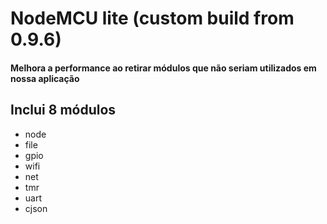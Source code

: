 # NodeMCU lite (custom build from 0.9.6)
#### Melhora a performance ao retirar módulos que não seriam utilizados em nossa aplicação

## Inclui 8 módulos
* node
* file
* gpio
* wifi
* net
* tmr
* uart
* cjson

